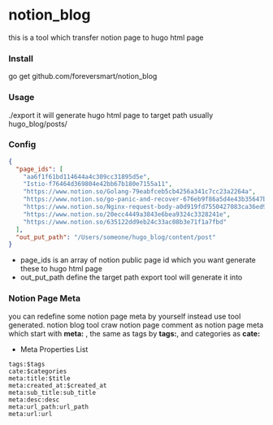 # notion_blog
this is a tool which transfer notion page to hugo html page

### Install
go get github.com/foreversmart/notion_blog

### Usage
./export it will generate hugo html page to target path usually hugo_blog/posts/

### Config
``` json
{
  "page_ids": [
    "aa6f1f61bd114644a4c309cc31895d5e",
    "Istio-f76464d369804e42bb67b180e7155a11",
    "https://www.notion.so/Golang-79eabfceb5cb4256a341c7cc23a2264a",
    "https://www.notion.so/go-panic-and-recover-676eb9f86a5d4e43b35647bec3dd04ac",
    "https://www.notion.so/Nginx-request-body-a0d919fd7550427083ca36ed9fcc7ca6",
    "https://www.notion.so/20ecc4449a3843e6bea9324c3328241e",
    "https://www.notion.so/635122dd9eb24c33ac08b3e71f1a7fbd"
  ],
  "out_put_path": "/Users/someone/hugo_blog/content/post"
}
``` 
* page_ids is an array of notion public page id which you want generate these to hugo html page
* out_put_path define the target path export tool will generate it into

### Notion Page Meta
you can redefine some notion page meta by yourself instead use tool generated.
notion blog tool craw notion page comment as notion page meta which start with **meta:**
, the same as tags by **tags:**, and categories as **cate:**

* Meta Properties List
```
tags:$tags
cate:$categories
meta:title:$title
meta:created_at:$created_at
meta:sub_title:sub_title
meta:desc:desc
meta:url_path:url_path
meta:url:url
```
